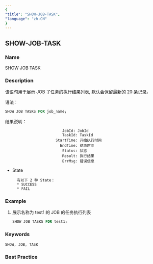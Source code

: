 ```yaml
---
{
"title": "SHOW-JOB-TASK",
"language": "zh-CN"
}
---
```


<!--
Licensed to the Apache Software Foundation (ASF) under one
or more contributor license agreements.  See the NOTICE file
distributed with this work for additional information
regarding copyright ownership.  The ASF licenses this file
to you under the Apache License, Version 2.0 (the
"License"); you may not use this file except in compliance
with the License.  You may obtain a copy of the License at

  http://www.apache.org/licenses/LICENSE-2.0

Unless required by applicable law or agreed to in writing,
software distributed under the License is distributed on an
"AS IS" BASIS, WITHOUT WARRANTIES OR CONDITIONS OF ANY
KIND, either express or implied.  See the License for the
specific language governing permissions and limitations
under the License.
-->

## SHOW-JOB-TASK

### Name

SHOW JOB TASK

### Description

该语句用于展示 JOB 子任务的执行结果列表, 默认会保留最新的 20 条记录。

语法：

```sql
SHOW JOB TASKS FOR job_name;
```



结果说明：

```
                          JobId: JobId
                          TaskId: TaskId
                       StartTime: 开始执行时间
                         EndTime: 结束时间
                          Status: 状态
                          Result: 执行结果
                          ErrMsg: 错误信息
```

* State

        有以下 2 种 State：
        * SUCCESS
        * FAIL

### Example

1. 展示名称为 test1 的 JOB 的任务执行列表

    ```sql
    SHOW JOB TASKS FOR test1;
    ```
   
### Keywords

    SHOW, JOB, TASK

### Best Practice
